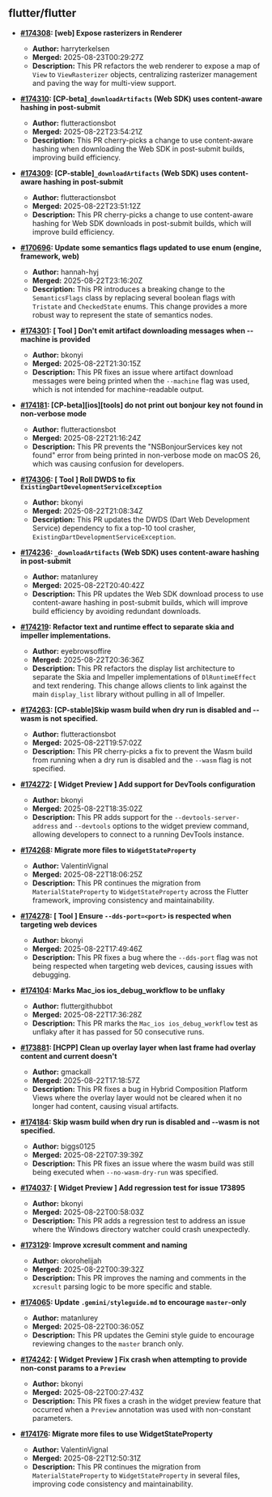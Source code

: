 ## flutter/flutter

- **[#174308](https://github.com/flutter/flutter/pull/174308): [web] Expose rasterizers in Renderer**
  - **Author:** harryterkelsen
  - **Merged:** 2025-08-23T00:29:27Z
  - **Description:** This PR refactors the web renderer to expose a map of `View` to `ViewRasterizer` objects, centralizing rasterizer management and paving the way for multi-view support.

- **[#174310](https://github.com/flutter/flutter/pull/174310): [CP-beta]`_downloadArtifacts` (Web SDK) uses content-aware hashing in post-submit**
  - **Author:** flutteractionsbot
  - **Merged:** 2025-08-22T23:54:21Z
  - **Description:** This PR cherry-picks a change to use content-aware hashing when downloading the Web SDK in post-submit builds, improving build efficiency.

- **[#174309](https://github.com/flutter/flutter/pull/174309): [CP-stable]`_downloadArtifacts` (Web SDK) uses content-aware hashing in post-submit**
  - **Author:** flutteractionsbot
  - **Merged:** 2025-08-22T23:51:12Z
  - **Description:** This PR cherry-picks a change to use content-aware hashing for Web SDK downloads in post-submit builds, which will improve build efficiency.

- **[#170696](https://github.com/flutter/flutter/pull/170696): Update some semantics flags updated to use enum (engine, framework, web)**
  - **Author:** hannah-hyj
  - **Merged:** 2025-08-22T23:16:20Z
  - **Description:** This PR introduces a breaking change to the `SemanticsFlags` class by replacing several boolean flags with `Tristate` and `CheckedState` enums. This change provides a more robust way to represent the state of semantics nodes.

- **[#174301](https://github.com/flutter/flutter/pull/174301): [ Tool ] Don't emit artifact downloading messages when --machine is provided**
  - **Author:** bkonyi
  - **Merged:** 2025-08-22T21:30:15Z
  - **Description:** This PR fixes an issue where artifact download messages were being printed when the `--machine` flag was used, which is not intended for machine-readable output.

- **[#174181](https://github.com/flutter/flutter/pull/174181): [CP-beta][ios][tools] do not print out bonjour key not found in non-verbose mode**
  - **Author:** flutteractionsbot
  - **Merged:** 2025-08-22T21:16:24Z
  - **Description:** This PR prevents the "NSBonjourServices key not found" error from being printed in non-verbose mode on macOS 26, which was causing confusion for developers.

- **[#174306](https://github.com/flutter/flutter/pull/174306): [ Tool ] Roll DWDS to fix `ExistingDartDevelopmentServiceException`**
  - **Author:** bkonyi
  - **Merged:** 2025-08-22T21:08:34Z
  - **Description:** This PR updates the DWDS (Dart Web Development Service) dependency to fix a top-10 tool crasher, `ExistingDartDevelopmentServiceException`.

- **[#174236](https://github.com/flutter/flutter/pull/174236): `_downloadArtifacts` (Web SDK) uses content-aware hashing in post-submit**
  - **Author:** matanlurey
  - **Merged:** 2025-08-22T20:40:42Z
  - **Description:** This PR updates the Web SDK download process to use content-aware hashing in post-submit builds, which will improve build efficiency by avoiding redundant downloads.

- **[#174219](https://github.com/flutter/flutter/pull/174219): Refactor text and runtime effect to separate skia and impeller implementations.**
  - **Author:** eyebrowsoffire
  - **Merged:** 2025-08-22T20:36:36Z
  - **Description:** This PR refactors the display list architecture to separate the Skia and Impeller implementations of `DlRuntimeEffect` and text rendering. This change allows clients to link against the main `display_list` library without pulling in all of Impeller.

- **[#174263](https://github.com/flutter/flutter/pull/174263): [CP-stable]Skip wasm build when dry run is disabled and --wasm is not specified.**
  - **Author:** flutteractionsbot
  - **Merged:** 2025-08-22T19:57:02Z
  - **Description:** This PR cherry-picks a fix to prevent the Wasm build from running when a dry run is disabled and the `--wasm` flag is not specified.

- **[#174272](https://github.com/flutter/flutter/pull/174272): [ Widget Preview ] Add support for DevTools configuration**
  - **Author:** bkonyi
  - **Merged:** 2025-08-22T18:35:02Z
  - **Description:** This PR adds support for the `--devtools-server-address` and `--devtools` options to the widget preview command, allowing developers to connect to a running DevTools instance.

- **[#174268](https://github.com/flutter/flutter/pull/174268): Migrate more files to `WidgetStateProperty`**
  - **Author:** ValentinVignal
  - **Merged:** 2025-08-22T18:06:25Z
  - **Description:** This PR continues the migration from `MaterialStateProperty` to `WidgetStateProperty` across the Flutter framework, improving consistency and maintainability.

- **[#174278](https://github.com/flutter/flutter/pull/174278): [ Tool ] Ensure `--dds-port=<port>` is respected when targeting web devices**
  - **Author:** bkonyi
  - **Merged:** 2025-08-22T17:49:46Z
  - **Description:** This PR fixes a bug where the `--dds-port` flag was not being respected when targeting web devices, causing issues with debugging.

- **[#174104](https://github.com/flutter/flutter/pull/174104): Marks Mac_ios ios_debug_workflow to be unflaky**
  - **Author:** fluttergithubbot
  - **Merged:** 2025-08-22T17:36:28Z
  - **Description:** This PR marks the `Mac_ios ios_debug_workflow` test as unflaky after it has passed for 50 consecutive runs.

- **[#173881](https://github.com/flutter/flutter/pull/173881): [HCPP] Clean up overlay layer when last frame had overlay content and current doesn't**
  - **Author:** gmackall
  - **Merged:** 2025-08-22T17:18:57Z
  - **Description:** This PR fixes a bug in Hybrid Composition Platform Views where the overlay layer would not be cleared when it no longer had content, causing visual artifacts.

- **[#174184](https://github.com/flutter/flutter/pull/174184): Skip wasm build when dry run is disabled and --wasm is not specified.**
  - **Author:** biggs0125
  - **Merged:** 2025-08-22T07:39:39Z
  - **Description:** This PR fixes an issue where the wasm build was still being executed when `--no-wasm-dry-run` was specified.

- **[#174037](https://github.com/flutter/flutter/pull/174037): [ Widget Preview ] Add regression test for issue 173895**
  - **Author:** bkonyi
  - **Merged:** 2025-08-22T00:58:03Z
  - **Description:** This PR adds a regression test to address an issue where the Windows directory watcher could crash unexpectedly.

- **[#173129](https://github.com/flutter/flutter/pull/173129): Improve xcresult comment and naming**
  - **Author:** okorohelijah
  - **Merged:** 2025-08-22T00:39:32Z
  - **Description:** This PR improves the naming and comments in the `xcresult` parsing logic to be more specific and stable.

- **[#174065](https://github.com/flutter/flutter/pull/174065): Update `.gemini/styleguide.md` to encourage `master`-only**
  - **Author:** matanlurey
  - **Merged:** 2025-08-22T00:36:05Z
  - **Description:** This PR updates the Gemini style guide to encourage reviewing changes to the `master` branch only.

- **[#174242](https://github.com/flutter/flutter/pull/174242): [ Widget Preview ] Fix crash when attempting to provide non-const params to a `Preview`**
  - **Author:** bkonyi
  - **Merged:** 2025-08-22T00:27:43Z
  - **Description:** This PR fixes a crash in the widget preview feature that occurred when a `Preview` annotation was used with non-constant parameters.

- **[#174176](https://github.com/flutter/flutter/pull/174176): Migrate more files to use WidgetStateProperty**
  - **Author:** ValentinVignal
  - **Merged:** 2025-08-22T12:50:31Z
  - **Description:** This PR continues the migration from `MaterialStateProperty` to `WidgetStateProperty` in several files, improving code consistency and maintainability.
